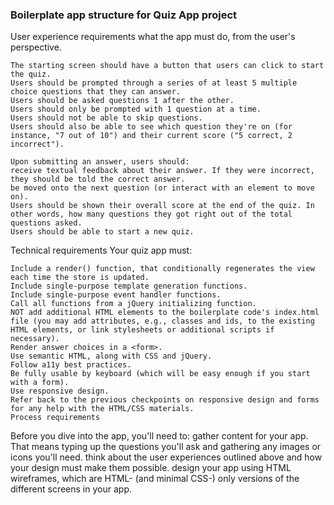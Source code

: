 ### Boilerplate app structure for Quiz App project


 User experience requirements
  what the app must do, from the user's perspective.

    The starting screen should have a button that users can click to start the quiz.
    Users should be prompted through a series of at least 5 multiple choice questions that they can answer.
    Users should be asked questions 1 after the other.
    Users should only be prompted with 1 question at a time.
    Users should not be able to skip questions.
    Users should also be able to see which question they're on (for instance, "7 out of 10") and their current score ("5 correct, 2 incorrect").

    Upon submitting an answer, users should:
    receive textual feedback about their answer. If they were incorrect, they should be told the correct answer.
    be moved onto the next question (or interact with an element to move on).
    Users should be shown their overall score at the end of the quiz. In other words, how many questions they got right out of the total questions asked.
    Users should be able to start a new quiz.

  Technical requirements
  Your quiz app must:

    Include a render() function, that conditionally regenerates the view each time the store is updated.
    Include single-purpose template generation functions.
    Include single-purpose event handler functions.
    Call all functions from a jQuery initializing function.
    NOT add additional HTML elements to the boilerplate code's index.html file (you may add attributes, e.g., classes and ids, to the existing HTML elements, or link stylesheets or additional scripts if necessary).
    Render answer choices in a <form>.
    Use semantic HTML, along with CSS and jQuery.
    Follow a11y best practices.
    Be fully usable by keyboard (which will be easy enough if you start with a form).
    Use responsive design.
    Refer back to the previous checkpoints on responsive design and forms for any help with the HTML/CSS materials.
    Process requirements

  Before you dive into the app, you'll need to:
    gather content for your app. That means typing up the questions you'll ask and gathering any images or icons you'll need.
    think about the user experiences outlined above and how your design must make them possible.
    design your app using HTML wireframes, which are HTML- (and minimal CSS-) only versions of the different screens in your app.